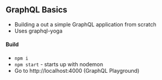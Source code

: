 ## GraphQL Basics 

- Building a out a simple GraphQL application from scratch
- Uses graphql-yoga

#### Build

- `npm i`
- `npm start` - starts up with nodemon
- Go to http://localhost:4000 (GraphQL Playground)